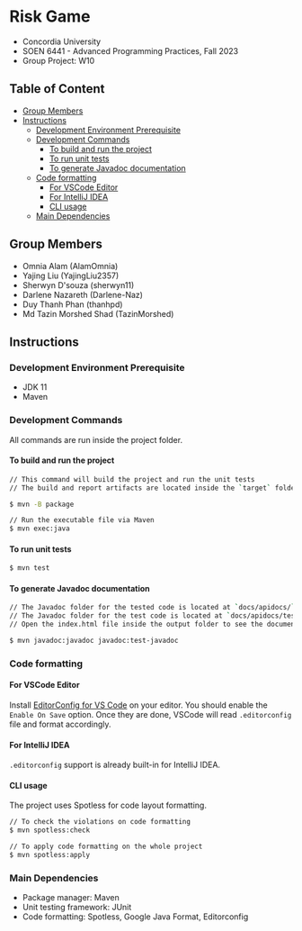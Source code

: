 # Risk Game
- Concordia University
- SOEN 6441 - Advanced Programming Practices, Fall 2023
- Group Project: W10

## Table of Content
* [Group Members](#group-members)
* [Instructions](#instructions)
	+ [Development Environment Prerequisite](#development-environment-prerequisite)
	+ [Development Commands](#development-commands)
		- [To build and run the project](#to-build-and-run-the-project)
		- [To run unit tests](#to-run-unit-tests)
		- [To generate Javadoc documentation](#to-generate-javadoc-documentation)
	+ [Code formatting](#code-formatting)
		- [For VSCode Editor](#for-vscode-editor)
		- [For IntelliJ IDEA](#for-intellij-idea)
		- [CLI usage](#cli-usage)
	+ [Main Dependencies](#main-dependencies)

## Group Members
- Omnia Alam (AlamOmnia)
- Yajing Liu (YajingLiu2357)
- Sherwyn D'souza (sherwyn11)
- Darlene Nazareth (Darlene-Naz)
- Duy Thanh Phan (thanhpd)
- Md Tazin Morshed Shad (TazinMorshed)

## Instructions
### Development Environment Prerequisite
- JDK 11
- Maven

### Development Commands
All commands are run inside the project folder.

#### To build and run the project
```sh
// This command will build the project and run the unit tests
// The build and report artifacts are located inside the `target` folder

$ mvn -B package

// Run the executable file via Maven
$ mvn exec:java
```

#### To run unit tests
```sh
$ mvn test
```

#### To generate Javadoc documentation
```sh
// The Javadoc folder for the tested code is located at `docs/apidocs/`
// The Javadoc folder for the test code is located at `docs/apidocs/testapidocs`
// Open the index.html file inside the output folder to see the document

$ mvn javadoc:javadoc javadoc:test-javadoc
```

### Code formatting
#### For VSCode Editor
Install [EditorConfig for VS Code](https://marketplace.visualstudio.com/items?itemName=EditorConfig.EditorConfig) on your editor. You should enable the `Enable On Save` option. Once they are done, VSCode will read `.editorconfig` file and format accordingly.

#### For IntelliJ IDEA
`.editorconfig` support is already built-in for IntelliJ IDEA.

#### CLI usage
The project uses Spotless for code layout formatting.

```sh
// To check the violations on code formatting
$ mvn spotless:check

// To apply code formatting on the whole project
$ mvn spotless:apply
```

### Main Dependencies
- Package manager: Maven
- Unit testing framework: JUnit
- Code formatting: Spotless, Google Java Format, Editorconfig
